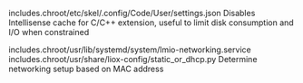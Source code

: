 includes.chroot/etc/skel/.config/Code/User/settings.json
    Disables Intellisense cache for C/C++ extension, useful to limit disk consumption and I/O when constrained

includes.chroot/usr/lib/systemd/system/lmio-networking.service
includes.chroot/usr/share/liox-config/static_or_dhcp.py
    Determine networking setup based on MAC address
